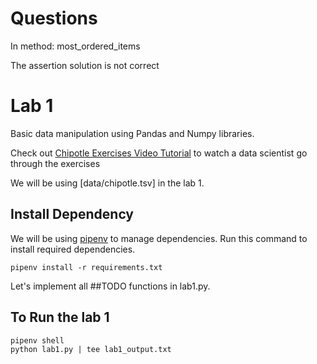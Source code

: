 # Questions

In method: most_ordered_items

The assertion solution is not correct

# Lab 1

Basic data manipulation using Pandas and Numpy libraries.

Check out [Chipotle Exercises Video Tutorial](https://www.youtube.com/watch?v=lpuYZ5EUyS8&list=PLgJhDSE2ZLxaY_DigHeiIDC1cD09rXgJv&index=2) to watch a data scientist go through the exercises

We will be using [data/chipotle.tsv] in the lab 1.


## Install Dependency

We will be using [pipenv](https://realpython.com/pipenv-guide/) to manage dependencies. Run this command to install required dependencies.

```
pipenv install -r requirements.txt
```


Let's implement all ##TODO functions in lab1.py.

## To Run the lab 1

```
pipenv shell
python lab1.py | tee lab1_output.txt
```
